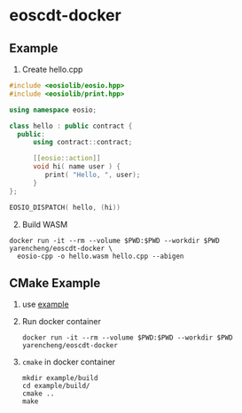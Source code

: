 # eoscdt-docker

## Example

1. Create hello.cpp

  ```cpp
  #include <eosiolib/eosio.hpp>
  #include <eosiolib/print.hpp>

  using namespace eosio;

  class hello : public contract {
    public:
        using contract::contract;

        [[eosio::action]]
        void hi( name user ) {
           print( "Hello, ", user);
        }
  };

  EOSIO_DISPATCH( hello, (hi))

  ```

2. Build WASM

  ```
  docker run -it --rm --volume $PWD:$PWD --workdir $PWD yarencheng/eoscdt-docker \
    eosio-cpp -o hello.wasm hello.cpp --abigen
  ```

## CMake Example

1. use [example](/example)

2. Run docker container
   ```
   docker run -it --rm --volume $PWD:$PWD --workdir $PWD yarencheng/eoscdt-docker
   ```
3. `cmake` in docker container
   ```
   mkdir example/build
   cd example/build/
   cmake ..
   make
   ```